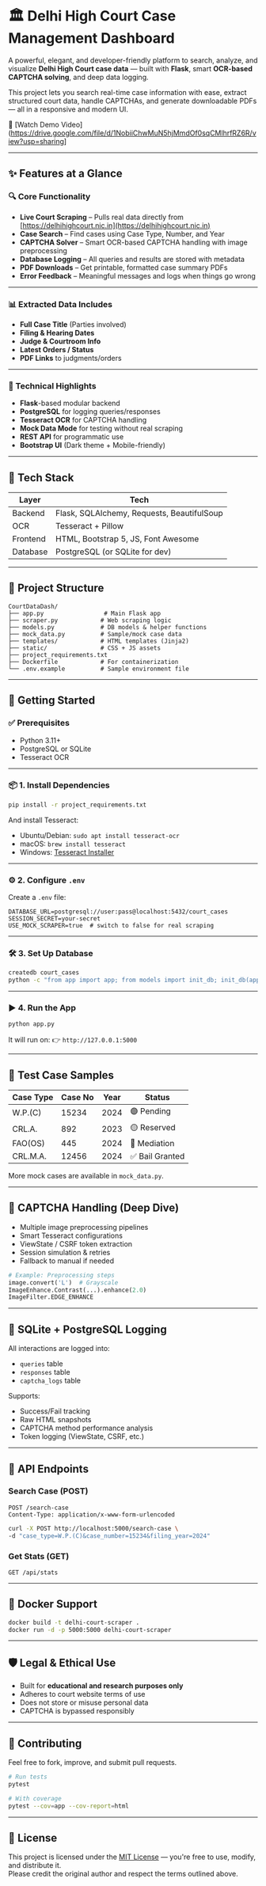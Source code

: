 # 🏛️ Delhi High Court Case Management Dashboard

A powerful, elegant, and developer-friendly platform to search, analyze, and visualize **Delhi High Court case data** — built with **Flask**, smart **OCR-based CAPTCHA solving**, and deep data logging.

This project lets you search real-time case information with ease, extract structured court data, handle CAPTCHAs, and generate downloadable PDFs — all in a responsive and modern UI.

🎥 [Watch Demo Video](https://drive.google.com/file/d/1NobiiChwMuN5hjMmdOf0sqCMlhrfRZ6R/view?usp=sharing]

---

## ✨ Features at a Glance

### 🔍 Core Functionality

* **Live Court Scraping** – Pulls real data directly from [https://delhihighcourt.nic.in](https://delhihighcourt.nic.in)
* **Case Search** – Find cases using Case Type, Number, and Year
* **CAPTCHA Solver** – Smart OCR-based CAPTCHA handling with image preprocessing
* **Database Logging** – All queries and results are stored with metadata
* **PDF Downloads** – Get printable, formatted case summary PDFs
* **Error Feedback** – Meaningful messages and logs when things go wrong

---

### 📊 Extracted Data Includes

* **Full Case Title** (Parties involved)
* **Filing & Hearing Dates**
* **Judge & Courtroom Info**
* **Latest Orders / Status**
* **PDF Links** to judgments/orders

---

### 🧠 Technical Highlights

* **Flask**-based modular backend
* **PostgreSQL** for logging queries/responses
* **Tesseract OCR** for CAPTCHA handling
* **Mock Data Mode** for testing without real scraping
* **REST API** for programmatic use
* **Bootstrap UI** (Dark theme + Mobile-friendly)

---

## 🧱 Tech Stack

| Layer    | Tech                                       |
| -------- | ------------------------------------------ |
| Backend  | Flask, SQLAlchemy, Requests, BeautifulSoup |
| OCR      | Tesseract + Pillow                         |
| Frontend | HTML, Bootstrap 5, JS, Font Awesome        |
| Database | PostgreSQL (or SQLite for dev)             |

---

## 📁 Project Structure

```
CourtDataDash/
├── app.py                 # Main Flask app
├── scraper.py            # Web scraping logic
├── models.py             # DB models & helper functions
├── mock_data.py          # Sample/mock case data
├── templates/            # HTML templates (Jinja2)
├── static/               # CSS + JS assets
├── project_requirements.txt
├── Dockerfile            # For containerization
└── .env.example          # Sample environment file
```

---

## 🚀 Getting Started

### ✅ Prerequisites

* Python 3.11+
* PostgreSQL or SQLite
* Tesseract OCR

---

### 📦 1. Install Dependencies

```bash
pip install -r project_requirements.txt
```

And install Tesseract:

* Ubuntu/Debian: `sudo apt install tesseract-ocr`
* macOS: `brew install tesseract`
* Windows: [Tesseract Installer](https://github.com/UB-Mannheim/tesseract/wiki)

---

### ⚙️ 2. Configure `.env`

Create a `.env` file:

```env
DATABASE_URL=postgresql://user:pass@localhost:5432/court_cases
SESSION_SECRET=your-secret
USE_MOCK_SCRAPER=true  # switch to false for real scraping
```

---

### 🛠️ 3. Set Up Database

```bash
createdb court_cases
python -c "from app import app; from models import init_db; init_db(app)"
```

---

### ▶️ 4. Run the App

```bash
python app.py
```

It will run on:
👉 `http://127.0.0.1:5000`

---

## 🧪 Test Case Samples

| Case Type | Case No | Year | Status         |
| --------- | ------- | ---- | -------------- |
| W\.P.(C)  | 15234   | 2024 | 🟣 Pending     |
| CRL.A.    | 892     | 2023 | 🟡 Reserved    |
| FAO(OS)   | 445     | 2024 | 🔵 Mediation   |
| CRL.M.A.  | 12456   | 2024 | ✅ Bail Granted |

More mock cases are available in `mock_data.py`.

---

## 🧠 CAPTCHA Handling (Deep Dive)

* Multiple image preprocessing pipelines
* Smart Tesseract configurations
* ViewState / CSRF token extraction
* Session simulation & retries
* Fallback to manual if needed

```python
# Example: Preprocessing steps
image.convert('L')  # Grayscale
ImageEnhance.Contrast(...).enhance(2.0)
ImageFilter.EDGE_ENHANCE
```

---

## 🧾 SQLite + PostgreSQL Logging

All interactions are logged into:

* `queries` table
* `responses` table
* `captcha_logs` table

Supports:

* Success/Fail tracking
* Raw HTML snapshots
* CAPTCHA method performance analysis
* Token logging (ViewState, CSRF, etc.)

---

## 📡 API Endpoints

### Search Case (POST)

```http
POST /search-case
Content-Type: application/x-www-form-urlencoded
```

```bash
curl -X POST http://localhost:5000/search-case \
-d "case_type=W.P.(C)&case_number=15234&filing_year=2024"
```

### Get Stats (GET)

```http
GET /api/stats
```

---

## 🐳 Docker Support

```bash
docker build -t delhi-court-scraper .
docker run -d -p 5000:5000 delhi-court-scraper
```

---

## 🛡️ Legal & Ethical Use

* Built for **educational and research purposes only**
* Adheres to court website terms of use
* Does not store or misuse personal data
* CAPTCHA is bypassed responsibly

---

## 🙌 Contributing

Feel free to fork, improve, and submit pull requests.

```bash
# Run tests
pytest

# With coverage
pytest --cov=app --cov-report=html
```

---

## 📄 License

This project is licensed under the [MIT License](LICENSE) — you're free to use, modify, and distribute it.  
Please credit the original author and respect the terms outlined above.

